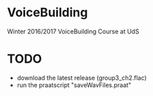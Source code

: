 # VoiceBuilding
Winter 2016/2017 VoiceBuilding Course at UdS

# TODO 
- download the latest release (group3_ch2.flac)
- run the praatscript "saveWavFiles.praat"
